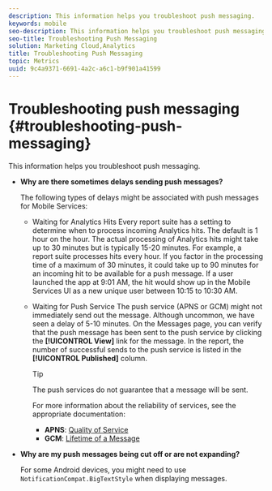 ```yaml
---
description: This information helps you troubleshoot push messaging.
keywords: mobile
seo-description: This information helps you troubleshoot push messaging.
seo-title: Troubleshooting Push Messaging
solution: Marketing Cloud,Analytics
title: Troubleshooting Push Messaging
topic: Metrics
uuid: 9c4a9371-6691-4a2c-a6c1-b9f901a41599
---
```


# Troubleshooting push messaging {#troubleshooting-push-messaging}

This information helps you troubleshoot push messaging.

* **Why are there sometimes delays sending push messages?**

  The following types of delays might be associated with push messages for Mobile Services:  

  * Waiting for Analytics Hits
    Every report suite has a setting to determine when to process incoming Analytics hits. The default is 1 hour on the hour. The actual processing of Analytics hits might take up to 30 minutes but is typically 15-20 minutes. For example, a report suite processes hits every hour. If you factor in the processing time of a maximum of 30 minutes, it could take up to 90 minutes for an incoming hit to be available for a push message. If a user launched the app at 9:01 AM, the hit would show up in the Mobile Services UI as a new unique user between 10:15 to 10:30 AM.

  * Waiting for Push Service
    The push service (APNS or GCM) might not immediately send out the message. Although uncommon, we have seen a delay of 5-10 minutes. On the Messages page, you can verify that the push message has been sent to the push service by clicking the **[!UICONTROL View]** link for the message. In the report, the number of successful sends to the push service is listed in the **[!UICONTROL Published]** column.  
  
    >[!TIP]
    >
    >The push services do not guarantee that a message will be sent.
  
    For more information about the reliability of services, see the appropriate documentation: 
    * **APNS**: [Quality of Service](https://developer.apple.com/library/content/documentation/NetworkingInternet/Conceptual/RemoteNotificationsPG/APNSOverview.html#//apple_ref/doc/uid/TP40008194-CH8-SW5)
    * **GCM**: [Lifetime of a Message](https://developers.google.com/cloud-messaging/concept-options#lifetime)

* **Why are my push messages being cut off or are not expanding?**

  For some Android devices, you might need to use `NotificationCompat.BigTextStyle` when displaying messages. 
